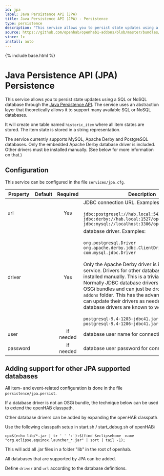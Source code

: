 ```yaml
---
id: jpa
label: Java Persistence API (JPA)
title: Java Persistence API (JPA) - Persistence
type: persistence
description: "This service allows you to persist state updates using a SQL or NoSQL database through the [Java Persistence API](https://en.wikipedia.org/wiki/Java_Persistence_API).  The service uses an abstraction layer that theoretically allows it to support many available SQL or NoSQL databases."
source: https://github.com/openhab/openhab1-addons/blob/master/bundles/persistence/org.openhab.persistence.jpa/README.md
since: 1x
install: auto
---
```


<!-- Attention authors: Do not edit directly. Please add your changes to the appropriate source repository -->

{% include base.html %}

# Java Persistence API (JPA) Persistence

This service allows you to persist state updates using a SQL or NoSQL database through the [Java Persistence API](https://en.wikipedia.org/wiki/Java_Persistence_API).  The service uses an abstraction layer that theoretically allows it to support many available SQL or NoSQL databases.

It will create one table named `historic_item` where all item states are stored.  The item state is stored in a string representation.

The service currently supports MySQL, Apache Derby and PostgreSQL databases.  Only the embedded Apache Derby database driver is included. Other drivers must be installed manually. (See below for more information on that.)

## Configuration

This service can be configured in the file `services/jpa.cfg`.

| Property | Default | Required | Description |
|----------|---------|:--------:|-------------|
| url      |         |   Yes    | JDBC connection URL.  Examples:<br/><br/>`jdbc:postgresql://hab.local:5432/openhab`<br/>`jdbc:derby://hab.local:1527/openhab;create=true`<br/>`jdbc:mysql://localhost:3306/openhab` |
| driver   |         |   Yes    | database driver.  Examples:<br/><br/>`org.postgresql.Driver`<br/>`org.apache.derby.jdbc.ClientDriver`<br/>`com.mysql.jdbc.Driver`<br/></br>Only the Apache Derby driver is included with the service.  Drivers for other databases must be installed manually.  This is a trivial process.  Normally JDBC database drivers are packaged as OSGi bundles and can just be dropped into the `addons` folder. This has the advantage that users can update their drivers as needed. The following database drivers are known to work:<br/><br/>`postgresql-9.4-1203-jdbc41.jar`<br/>`postgresql-9.4-1206-jdbc41.jar` |
| user     |         | if needed | database user name for connection |
| password |         | if needed | database user password for connection |

## Adding support for other JPA supported databases

All item- and event-related configuration is done in the file `persistence/jpa.persist`.

If a database driver is not an OSGi bundle, the technique below can be used to extend the openHAB classpath.

Other database drivers can be added by expanding the openHAB classpath.

Use the following classpath setup in start.sh / start_debug.sh of openHAB:

```
cp=$(echo lib/*.jar | tr ' ' ':'):$(find $eclipsehome -name "org.eclipse.equinox.launcher_*.jar" | sort | tail -1);
```

This will add all .jar files in a folder "lib" in the root of openhab.

All databases that are supported by JPA can be added.

Define `driver` and `url` according to the database definitions.

